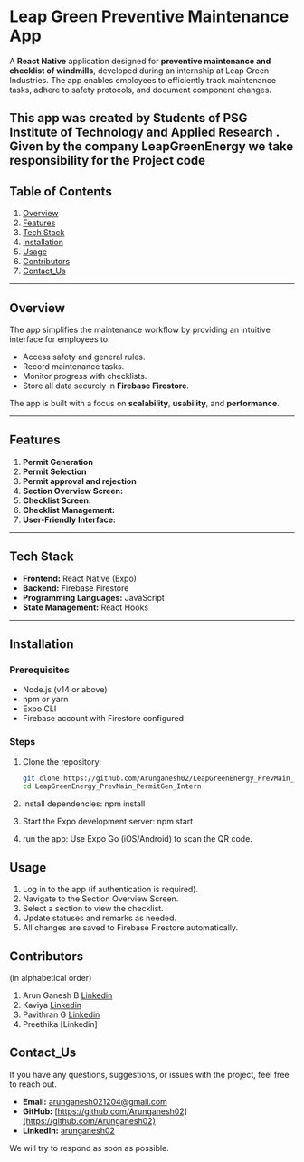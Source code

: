 # **Leap Green Preventive Maintenance App**

A **React Native** application designed for **preventive maintenance and checklist of windmills**, developed during an internship at Leap Green Industries. The app enables employees to efficiently track maintenance tasks, adhere to safety protocols, and document component changes.

This app was created by Students of **PSG Institute of Technology and Applied Research** . Given by the company **LeapGreenEnergy** we take responsibility for the Project code
---

## **Table of Contents**
1. [Overview](#overview)
2. [Features](#features)
3. [Tech Stack](#tech-stack)
4. [Installation](#installation)
5. [Usage](#usage)
6. [Contributors](#contributors)
7. [Contact_Us](#contact_us)
---

## **Overview**
The app simplifies the maintenance workflow by providing an intuitive interface for employees to:
- Access safety and general rules.
- Record maintenance tasks.
- Monitor progress with checklists.
- Store all data securely in **Firebase Firestore**.

The app is built with a focus on **scalability**, **usability**, and **performance**.

---

## **Features**
1. **Permit Generation**
2. **Permit Selection**
3. **Permit approval and rejection**
4. **Section Overview Screen:**
5. **Checklist Screen:**
6. **Checklist Management:**
7. **User-Friendly Interface:**

---

## **Tech Stack**
- **Frontend:** React Native (Expo)
- **Backend:** Firebase Firestore
- **Programming Languages:** JavaScript
- **State Management:** React Hooks

---

## **Installation**

### **Prerequisites**
- Node.js (v14 or above)
- npm or yarn
- Expo CLI
- Firebase account with Firestore configured

### **Steps**
1. Clone the repository:
   ```bash
   git clone https://github.com/Arunganesh02/LeapGreenEnergy_PrevMain_PermitGen_Intern.git
   cd LeapGreenEnergy_PrevMain_PermitGen_Intern
2. Install dependencies:
npm install

3. Start the Expo development server:
npm start

4. run the app:
Use Expo Go (iOS/Android) to scan the QR code.

## Usage
1. Log in to the app (if authentication is required).
2. Navigate to the Section Overview Screen.
3. Select a section to view the checklist.
4. Update statuses and remarks as needed.
5. All changes are saved to Firebase Firestore automatically.

## Contributors

(in alphabetical order)

1. Arun Ganesh B [Linkedin](https://www.linkedin.com/in/arun-ganesh-809537243/)
2. Kaviya [Linkedin](https://www.linkedin.com/in/kaviya-kanakaraj/)
3. Pavithran G [Linkedin](https://www.linkedin.com/in/pavithran29/)
4. Preethika [Linkedin]

## Contact_Us

If you have any questions, suggestions, or issues with the project, feel free to reach out.

- **Email:** [arunganesh021204@gmail.com](mailto:arunganesh021204@gmail.com)
- **GitHub:** [https://github.com/Arunganesh02](https://github.com/Arunganesh02)
- **LinkedIn:** [arunganesh02](https://www.linkedin.com/in/arun-ganesh-809537243/)

We will try to respond as soon as possible.

